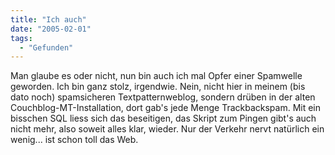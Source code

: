 ```yaml
---
title: "Ich auch"
date: "2005-02-01"
tags:
  - "Gefunden"
---
```


Man glaube es oder nicht, nun bin auch ich mal Opfer einer Spamwelle geworden. Ich bin ganz stolz, irgendwie. Nein, nicht hier in meinem (bis dato noch) spamsicheren Textpatternweblog, sondern drüben in der alten Couchblog-MT-Installation, dort gab's jede Menge Trackbackspam. Mit ein bisschen SQL liess sich das beseitigen, das Skript zum Pingen gibt's auch nicht mehr, also soweit alles klar, wieder. Nur der Verkehr nervt natürlich ein wenig... ist schon toll das Web.
